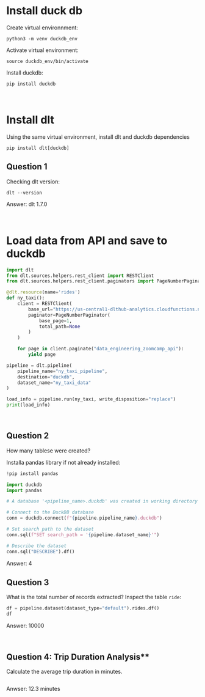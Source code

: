 # Install duck db
Create virtual environnment:

```
python3 -m venv duckdb_env
```

Activate virtual environment:

```
source duckdb_env/bin/activate
```

Install duckdb:

```
pip install duckdb
```

<br>

# Install dlt
Using the same virtual environment, install dlt and duckdb dependencies

```
pip install dlt[duckdb]
```

## Question 1
Checking dlt version:

```
dlt --version
```

Answer: dlt 1.7.0

<br>

# Load data from API and save to duckdb
```python
import dlt
from dlt.sources.helpers.rest_client import RESTClient
from dlt.sources.helpers.rest_client.paginators import PageNumberPaginator

@dlt.resource(name='rides')
def ny_taxi():
    client = RESTClient(
        base_url="https://us-central1-dlthub-analytics.cloudfunctions.net",
        paginator=PageNumberPaginator(
            base_page=1,
            total_path=None
        )
    )

    for page in client.paginate("data_engineering_zoomcamp_api"):
        yield page

pipeline = dlt.pipeline(
    pipeline_name="ny_taxi_pipeline",
    destination="duckdb",
    dataset_name="ny_taxi_data"
)

load_info = pipeline.run(ny_taxi, write_disposition="replace")
print(load_info)
```

<br>

## Question 2
How many tablese were created?

Installa pandas library if not already installed:
```python
!pip install pandas

import duckdb
import pandas

# A database '<pipeline_name>.duckdb' was created in working directory so just connect to it

# Connect to the DuckDB database
conn = duckdb.connect(f"{pipeline.pipeline_name}.duckdb")

# Set search path to the dataset
conn.sql(f"SET search_path = '{pipeline.dataset_name}'")

# Describe the dataset
conn.sql("DESCRIBE").df()
```

Answer: 4
<br>


## Question 3
What is the total number of records extracted?
Inspect the table `ride`:

```python
df = pipeline.dataset(dataset_type="default").rides.df()
df
```
Answer: 10000

<br>

## Question 4: Trip Duration Analysis**

Calculate the average trip duration in minutes.

```python

```

Anwser: 12.3 minutes